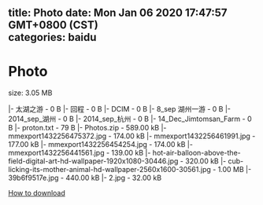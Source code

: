 
title: Photo
date: Mon Jan 06 2020 17:47:57 GMT+0800 (CST)    
categories: baidu
---

# Photo
size: 3.05 MB
 
 
|- 太湖之游 - 0 B
|- 回程 - 0 B
|- DCIM - 0 B
|- 8_sep 湖州一游 - 0 B
|- 2014_sep_湖州 - 0 B
|- 2014_sep_杭州 - 0 B
|- 14_Dec_Jimtomsan_Farm - 0 B
|- proton.txt - 79 B
|- Photos.zip - 589.00 kB
|- mmexport1432256475372.jpg - 174.00 kB
|- mmexport1432256461991.jpg - 177.00 kB
|- mmexport1432256454254.jpg - 174.00 kB
|- mmexport1432256441561.jpg - 139.00 kB
|- hot-air-balloon-above-the-field-digital-art-hd-wallpaper-1920x1080-30446.jpg - 320.00 kB
|- cub-licking-its-mother-animal-hd-wallpaper-2560x1600-30561.jpg - 1.00 MB
|- 39b6f9517e.jpg - 440.00 kB
|- 2.jpg - 32.00 kB

[How to download](https://bpcam.bemobtrk.com/go/2ceec3aa-1ca2-46d6-b9ff-aaa5c184517c?jno=1833)